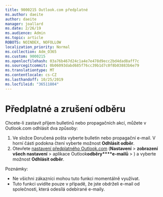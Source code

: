 ```yaml
---
title: 9000215 Outlook.com předplatné
ms.author: daeite
author: daeite
manager: joallard
ms.date: 2/26/19
ms.audience: Admin
ms.topic: article
ROBOTS: NOINDEX, NOFOLLOW
localization_priority: Normal
ms.collection: Adm_O365
ms.custom: 9000215
ms.openlocfilehash: 03a76b467d24c1a4e7e478d9ecc2bd4dad8aff7c
ms.sourcegitcommit: 0b06093dabd685f76cc39b1d7c0f8b03883b6e79
ms.translationtype: MT
ms.contentlocale: cs-CZ
ms.lasthandoff: 10/25/2019
ms.locfileid: "36511804"
---
```

# <a name="subscriptions-and-unsubscribing"></a>Předplatné a zrušení odběru

Chcete-li zastavit příjem bulletinů nebo propagačních akcí, můžete v Outlook.com odhlásit dva způsoby:

1. Ve složce Doručená pošta vyberte bulletin nebo propagační e-mail. V horní části podokna čtení vyberte možnost **Odhlásit odběr**.
2. Otevřete [nastavení předplatného Outlook.com](https://outlook.live.com/mail/options/mail/brandsSubscriptions) (**Nastavení** > **zobrazení všech nastavení** > aplikace Outlook**odběry****e-mailů** > ) a vyberte možnost **Odhlásit odběr**.

Poznámky:

- Ne všichni zákazníci mohou tuto funkci momentálně využívat.
- Tuto funkci uvidíte pouze v případě, že jste obdrželi e-mail od společnosti, která odesílá odebírané e-maily.